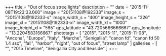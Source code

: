 +++
title = "Out of focus stree lights"
description = ""
date = "2015-11-08T19:23:33.000"
image = "20151108@192333"
image_s = "20151108@192333-s"
image_width_s = "400"
image_height_s = "226"
image_xl = "20151108@192333-xl"
image_width_xl = "1000"
image_height_xl = "565"
gps_latitude = "43.7205666666667"
gps_longitude = "13.2204583166667"
phototags = [ "2015", "2015-11", "2015-11-08", "Ancona", "Europe", "Italy", "Marche", "Senigallia", "canon fd", "canon fd 50 1.4 ssc", "fall", "harbor", "night", "out of focus", "street lamp" ]
galleries = [ "", "2015 Timeline", "Senigallia City and Seaside" ]
+++
